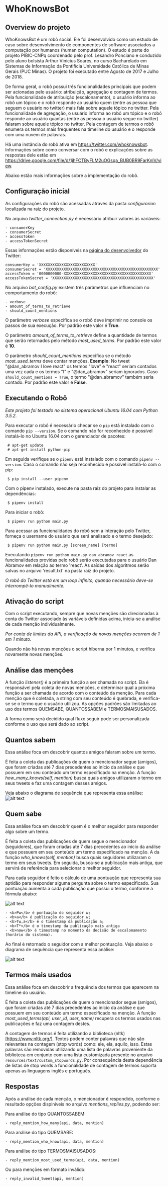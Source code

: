 # WhoKnowsBot


## Overview do projeto
WhoKnowsBot é um robô social. Ele  foi desenvolvido como um estudo de caso sobre desenvolvimento de componentes de software associados a computação por humanos (human computation). O estudo é parte do projeto PIBIC-CNPq coordenado pelo prof. Lesandro Ponciano e conduzido pelo aluno bolsista Arthur Vinicius Soares, no curso Bacharelado em Sistemas de Informação da Pontifícia Universidade Católica de Minas Gerais (PUC Minas). O projeto foi executado entre Agosto de 2017 e Julho de 2018.

De forma geral, o robô possui três funcionalidades principais que podem ser acionadas pelo usuário: atribuição, agregação e contagem de termos. Pela funcionalidade de atribuição (escalonamento), o usuário informa ao robô um tópico e o robô responde ao usuário quem (entre as pessoa que seguem o usuário no twitter) mais fala sobre aquele tópico no twitter. Pela funcionalidade de agregação, o usuário informa ao robô um tópico e o robô responde ao usuário quantas (entre as pessoa o usuário segue no twitter) falaram sobre aquele tópico no twitter. Pela contagem de termos o robô enumera os termos mais frequentes na timeline do usuário e o responde com uma nuvem de palavras.

Há uma instância do robô ativa em https://twitter.com/whoknowsbot. Informações sobre como conversar com o robô e explicações sobre as respostas dele estão em https://drive.google.com/file/d/1jhFCTByFLM2uOGsqa_BUB0BR9FarKnlV/view.

Abaixo estão mais informações sobre a implementação do robô.


## Configuração inicial
As configurações do robô são acessadas através da pasta _configurarion_ localizada na raiz do projeto.

No arquivo _twitter_connection.py_ é necessário atribuir valores às variáveis:

    - consumerKey
    - consumerSecret
    - accessToken
    - accessTokenSecret

Essas informações estão disponíveis na [página do desenvolvedor](https://apps.twitter.com) do Twitter:

    consumerKey = 'XXXXXXXXXXXXXXXXXXXXXXXXX'
    consumerSecret = 'XXXXXXXXXXXXXXXXXXXXXXXXXXXXXXXXXXXXXXXXXXXXXXXXXX'
    accessToken = '0000000000-XXXXXXXXXXXXXXXXXXXXXXXXXXXXXXXXXXXXXXX'
    accessTokenSecret = 'XXXXXXXXXXXXXXXXXXXXXXXXXXXXXXXXXXXXXXXXXXXXX'

No arquivo _bot_config.py_ existem três parâmetros que influenciam no comportamento do robô:

    - verbose
    - amount_of_terms_to_retrieve
    - should_count_mentions

O parâmetro _verbose_ especifica se o robô deve imprimir no console os passos de sua execução. Por padrão este valor é **True**.

O parâmetro _amount_of_terms_to_retrieve_ define a quantidade de termos que serão retornados pelo método _most_used_terms_. Por padrão este valor é **10**.

O parâmetro _should_count_mentions_ especifica se o método _most_used_terms_ deve contar menções. **Exemplo**: No tweet "@dan_abramov I love react" os termos "love" e "react" seriam contados uma vez cada e os termos "I" e "@dan_abramov" seriam ignorados. Caso `should_count_mentions = True`, o termo "@dan_abramov" também seria contado. Por padrão este valor é **False**.


## Executando o Robô
_Este projeto foi testado no sistema operacional Ubuntu 16.04 com Python 3.5.2._ 

Para executar o robô é necessário checar se o `pip` está instalado com o comando `pip --version`. Se o comando não for reconhecido é possível instalá-lo no Ubuntu 16.04 com o gerenciador de pacotes:

     # apt-get update
     # apt-get install python-pip

Em seguida verifique se o `pipenv` está instalado com o comando `pipenv --version`. Caso o comando não seja reconhecido é possível instalá-lo com o pip:

     $ pip install --user pipenv

Com o pipenv instalado, execute na pasta raiz do projeto para instalar as dependências:

     $ pipenv install

Para iniciar o robô:

     $ pipenv run python main.py

Para acessar as funcionalidades do robô sem a interação pelo Twitter, forneça o username do usuário que será analisado e o termo desejado:

     $ pipenv run python main.py [screen_name] [termo]

Executando `pipenv run python main.py dan_abramov react` as funcionalidades providas pelo robô serão executadas para o usuário Dan Abramov em relação ao termo 'react'. As saídas dos algoritmos serão salvas no arquivo 'result.txt' na pasta raiz do projeto.

_O robô do Twitter está em um loop infinito, quando necessário deve-se interrompê-lo manualmente._


 ## Ativação do script
Com o script executando, sempre que novas menções são direcionadas à conta do Twitter associado às variáveis definidas acima, inicia-se a análise de cada menção individualmente.

_Por conta de limites da API, a verificação de novas menções ocorrem de 1 em 1 minuto._

Quando não há novas menções o script hiberna por 1 minutos, e verifica novamente novas menções.


## Análise das menções
A função _listener()_ é a primeira função a ser chamada no script. Ela é responsável pela coleta de novas menções, e determinar qual a próxima função a ser chamada de acordo com o conteúdo da menção. Para cada menção que é coletada, a string com seu conteúdo é quebrada, e verifica-se se o termo que o usuário utilizou. As opções padrões são limitadas ao uso dos termos QUEMSABE, QUANTOSSABEM e TERMOSMAISUSADOS.

A forma como será decidido qual fluxo seguir pode ser personalizada conforme o uso que será dado ao script.


 ## Quantos sabem
Essa análise foca em descobrir quantos amigos falaram sobre um termo.

É feita a coleta das publicações de quem o mencionador segue (amigos), que foram criadas até 7 dias precedentes ao início da análise e que possuem em seu conteúdo um termo especificado na menção. A função _how_many_knows(self, mention)_ busca quais amigos utilizaram o termo em seus tweets e faz uma contagem desses amigos.

Veja abaixo o diagrama de sequência que representa essa análise:
![alt text](https://preview.ibb.co/mvy4So/image1.jpg "Diagrama de Sequência - Quantos sabem")


 ## Quem sabe
Essa análise foca em descobrir quem é o melhor seguidor para responder algo sobre um termo.

É feita a coleta das publicações de quem segue o mencionador (seguidores), que foram criadas até 7 dias precedentes ao início da análise e que possuem em seu conteúdo um termo especificado na menção. A da função _who_knows(self, mention)_ busca quais seguidores utilizaram o termo em seus tweets. Em seguida, busca-se a publicação mais antiga, que servirá de referência para selecionar o melhor seguidor.

Para cada seguidor é feito o cálculo de uma pontuação que representa sua aptidão para responder alguma pergunta sobre o termo especificado. Sua pontuação aumenta a cada publicação que possui o termo, conforme a fórmula abaixo:

![alt text](https://preview.ibb.co/cRjaHo/image4.png "Fórmula - Quem sabe")

    - <b>Pw</b> é pontuação do seguidor w; 
    - <b>a</b> é publicação do seguidor w;  
    - <b>Tw,a</b> é o timestamp da publicação a; 
    - <b>T*</b> é o timestamp da publicação mais antiga
    - <b>now</b> é timestamp no momento da decisão de escalonamento (horário do sistema).

Ao final é retornado o seguidor com a melhor pontuação.
Veja abaixo o diagrama de sequência que representa essa análise:

![alt text](https://preview.ibb.co/dGL17o/image3.jpg "Diagrama de Sequência - Quem sabe")


## Termos mais usados
Essa análise foca em descobrir a frequência dos termos que aparecem na timeline do usuário.

É feita a coleta das publicações de quem o mencionador segue (amigos), que foram criadas até 7 dias precedentes ao início da análise e que possuem em seu conteúdo um termo especificado na menção. A função _most_used_terms(api, user_id, user_name)_ recupera os termos usados nas publicações e faz uma contagem destes.

A contagem de termos é feita utilizando a biblioteca (nltk)[https://www.nltk.org/]. Textos podem conter palavras que não são relevantes na contagem (stop words) como: ele, ela, aquilo, isso. Estas palavras são removidas utilizando uma lista de palavras proveniente da biblioteca em conjunto com uma lista customizada presente no arquivo `resources/text/custom_stopwords.py`. Por consequência desta dependência de listas de stop words a funcionalidade de contagem de termos suporta apenas as linguagens inglês e português.


## Respostas
Após a análise de cada menção, o mencionador é respondido, conforme o resultado opções dispiníveis no arquivo _mentions_replies.py_, podendo ser:

Para análise do tipo QUANTOSSABEM:

    - reply_mention_how_many(api, data, mention)

Para análise do tipo QUEMSABE:

    - reply_mention_who_know(api, data, mention)

Para análise do tipo TERMOSMAISUSADOS:

    - reply_mention_most_used_terms(api, data, mention)

Ou para menções em formato inválido:

    - reply_invalid_tweet(api, mention)
